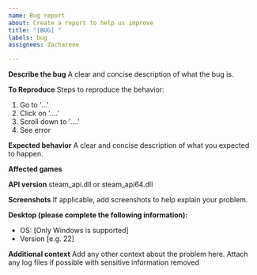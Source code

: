 ```yaml
---
name: Bug report
about: Create a report to help us improve
title: "[BUG] "
labels: bug
assignees: Zachareee

---
```


**Describe the bug**
A clear and concise description of what the bug is.

**To Reproduce**
Steps to reproduce the behavior:
1. Go to '...'
2. Click on '....'
3. Scroll down to '....'
4. See error

**Expected behavior**
A clear and concise description of what you expected to happen.

**Affected games**

**API version**
steam_api.dll or steam_api64.dll

**Screenshots**
If applicable, add screenshots to help explain your problem.

**Desktop (please complete the following information):**
 - OS: [Only Windows is supported]
 - Version [e.g. 22]

**Additional context**
Add any other context about the problem here.
Attach any log files if possible with sensitive information removed
